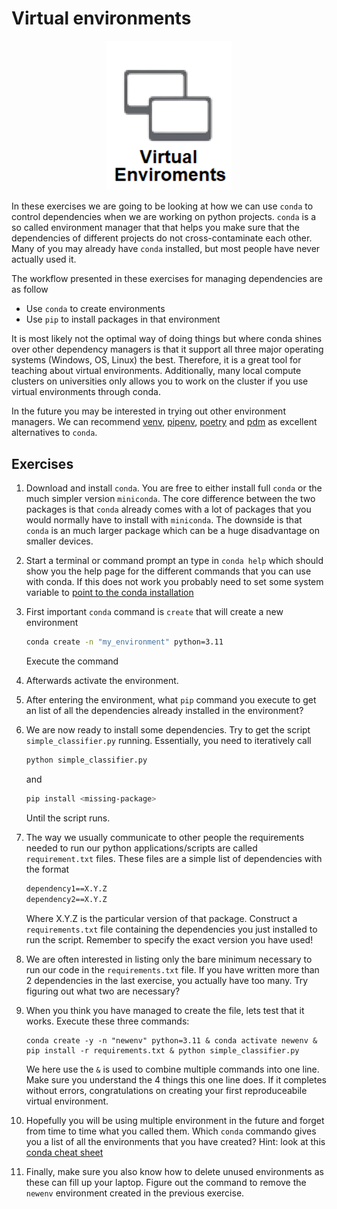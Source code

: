 # Virtual environments

<p align="center">
  <img src="../figures/virtual_environments.png" width="200">
</p>

In these exercises we are going to be looking at how we can use `conda` to control dependencies when we are working on
python projects. `conda` is a so called environment manager that that helps you make sure that the dependencies of
different projects do not cross-contaminate each other. Many of you may already have `conda` installed, but most people
have never actually used it.

The workflow presented in these exercises for managing dependencies are as follow

* Use `conda` to create environments
* Use `pip` to install packages in that environment

It is most likely not the optimal way of doing things but where conda shines over other dependency managers is that it
support all three major operating systems (Windows, OS, Linux) the best. Therefore, it is a great tool for teaching
about virtual environments. Additionally, many local compute clusters on universities only allows you to work on the
cluster if you use virtual environments through conda.

In the future you may be interested in trying out other environment managers. We can recommend
[venv](https://docs.python.org/3/library/venv.html), [pipenv](https://pipenv.pypa.io/en/latest/),
[poetry](https://python-poetry.org/) and [pdm](https://python-poetry.org/) as excellent alternatives to `conda`.

## Exercises

1. Download and install `conda`. You are free to either install full `conda` or the much simpler version `miniconda`.
   The core difference between the two packages is that `conda` already comes with a lot of packages that you would
   normally have to install with `miniconda`. The downside is that `conda` is an much larger package which can be a
   huge disadvantage on smaller devices.

2. Start a terminal or command prompt an type in `conda help` which should show you the help page for the different
   commands that you can use with conda. If this does not work you probably need to set some system variable to
   [point to the conda installation](https://stackoverflow.com/questions/44597662/conda-command-is-not-recognized-on-windows-10)

3. First important `conda` command is `create` that will create a new environment

   ```bash
   conda create -n "my_environment" python=3.11
   ```

   Execute the command

4. Afterwards activate the environment.

5. After entering the environment, what `pip` command you execute to get an list of all the dependencies already
   installed in the environment?

6. We are now ready to install some dependencies. Try to get the script `simple_classifier.py` running. Essentially,
   you need to iteratively call

   ```bash
   python simple_classifier.py
   ```

   and

   ```bash
   pip install <missing-package>
   ```

   Until the script runs.

7. The way we usually communicate to other people the requirements needed to run our python applications/scripts are
   called `requirement.txt` files. These files are a simple list of dependencies with the format

   ```txt
   dependency1==X.Y.Z
   dependency2==X.Y.Z
   ```

   Where X.Y.Z is the particular version of that package. Construct a `requirements.txt` file containing the
   dependencies you just installed to run the script. Remember to specify the exact version you have used!

8. We are often interested in listing only the bare minimum necessary to run our code in the `requirements.txt` file.
   If you have written more than 2 dependencies in the last exercise, you actually have too many. Try figuring out what
   two are necessary?

9. When you think you have managed to create the file, lets test that it works. Execute these three commands:

   ```
   conda create -y -n "newenv" python=3.11 & conda activate newenv & pip install -r requirements.txt & python simple_classifier.py
   ```

   We here use the `&` is used to combine multiple commands into one line. Make sure you understand the 4 things this
   one line does. If it completes without errors, congratulations on creating your first reproduceabile virtual
   environment.

10. Hopefully you will be using multiple environment in the future and forget from time to time what you called them.
    Which `conda` commando gives you a list of all the environments that you have created? Hint: look at this
    [conda cheat sheet](https://docs.conda.io/projects/conda/en/4.6.0/_downloads/52a95608c49671267e40c689e0bc00ca/conda-cheatsheet.pdf)

11. Finally, make sure you also know how to delete unused environments as these can fill up your laptop. Figure out the
    command to remove the `newenv` environment created in the previous exercise.
